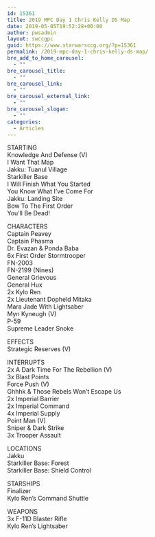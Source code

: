 ```yaml
---
id: 15361
title: 2019 MPC Day 1 Chris Kelly DS Map
date: 2019-05-05T19:52:28+00:00
author: pwsadmin
layout: swccgpc
guid: https://www.starwarsccg.org/?p=15361
permalink: /2019-mpc-day-1-chris-kelly-ds-map/
bre_add_to_home_carousel:
  - ""
bre_carousel_title:
  - ""
bre_carousel_link:
  - ""
bre_carousel_external_link:
  - ""
bre_carousel_slogan:
  - ""
categories:
  - Articles
---
```

STARTING  
Knowledge And Defense (V)  
I Want That Map  
Jakku: Tuanul Village  
Starkiller Base  
I Will Finish What You Started  
You Know What I&#8217;ve Come For  
Jakku: Landing Site  
Bow To The First Order  
You&#8217;ll Be Dead!

CHARACTERS  
Captain Peavey  
Captain Phasma  
Dr. Evazan & Ponda Baba  
6x First Order Stormtrooper  
FN-2003  
FN-2199 (Nines)  
General Grievous  
General Hux  
2x Kylo Ren  
2x Lieutenant Dopheld Mitaka  
Mara Jade With Lightsaber  
Myn Kyneugh (V)  
P-59  
Supreme Leader Snoke

EFFECTS  
Strategic Reserves (V)

INTERRUPTS  
2x A Dark Time For The Rebellion (V)  
3x Blast Points  
Force Push (V)  
Ghhhk & Those Rebels Won&#8217;t Escape Us  
2x Imperial Barrier  
2x Imperial Command  
4x Imperial Supply  
Point Man (V)  
Sniper & Dark Strike  
3x Trooper Assault

LOCATIONS  
Jakku  
Starkiller Base: Forest  
Starkiller Base: Shield Control

STARSHIPS  
Finalizer  
Kylo Ren&#8217;s Command Shuttle

WEAPONS  
3x F-11D Blaster Rifle  
Kylo Ren&#8217;s Lightsaber